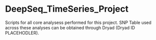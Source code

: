 # DeepSeq_TimeSeries_Project
Scripts for all core analysess performed for this project. SNP Table used across these analyses can be obtained through Dryad (Dryad ID PLACEHODLER).
